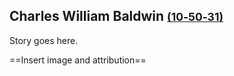 ## Charles William Baldwin <small>[(10‑50‑31)](https://brisbane.discovereverafter.com/profile/32039378 "Go to Memorial Information" )</small>

Story goes here. 

==Insert image and attribution==